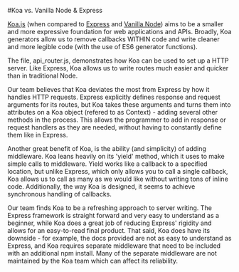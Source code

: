 #Koa vs. Vanilla Node & Express

[Koa.js](http://koajs.com/) (when compared to [Express](http://expressjs.com/) and [Vanilla Node](https://nodejs.org/en/)) aims to be a smaller and more expressive foundation for web applications and APIs. Broadly, Koa generators allow us to remove callbacks WITHIN code and write cleaner and more legible code (with the use of ES6 generator functions).

The file, api_router.js, demonstrates how Koa can be used to set up a HTTP server. Like Express, Koa allows us to write routes much easier and quicker than in traditional Node.

Our team believes that Koa deviates the most from Express by how it handles HTTP requests. Express explicitly defines response and request arguments for its routes, but Koa takes these arguments and turns them into attributes on a Koa object (refered to as Context) - adding several other methods in the process. This allows the programmer to add in response or request handlers as they are needed, without having to constantly define them like in Express.

Another great benefit of Koa, is the ability (and simplicity) of adding middleware. Koa leans heavily on its 'yield' method, which it uses to make simple calls to middleware. Yield works like a callback to a specified location, but unlike Express, which only allows you to call a single callback, Koa allows us to call as many as we would like without writing tons of inline code. Additionally, the way Koa is designed, it seems to achieve synchronous handling of callbacks.

Our team finds Koa to be a refreshing approach to server writing. The Express framework is straight forward and very easy to understand as a beginner, while Koa does a great job of reducing Express' rigidity and allows for an easy-to-read final product. That said, Koa does have its downside - for example, the docs provided are not as easy to understand as Express, and Koa requires separate middleware that need to be included with an additional npm install. Many of the separate middleware are not maintained by the Koa team which can affect its reliability.
